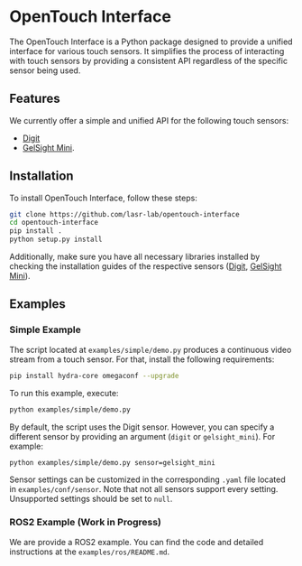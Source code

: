 # OpenTouch Interface

The OpenTouch Interface is a Python package designed to provide a unified interface for various touch sensors. It simplifies the process of interacting with touch sensors by providing a consistent API regardless of the specific sensor being used.

## Features

We currently offer a simple and unified API for the following touch sensors: 
- [Digit](https://digit.ml/)
- [GelSight Mini](https://www.gelsight.com/gelsightmini/).

## Installation

To install OpenTouch Interface, follow these steps:

```bash
git clone https://github.com/lasr-lab/opentouch-interface
cd opentouch-interface
pip install .
python setup.py install
```

Additionally, make sure you have all necessary libraries installed by checking the installation guides of the respective sensors ([Digit](https://github.com/lasr-lab/digit-interface), [GelSight Mini](https://github.com/gelsightinc/gsrobotics)).

## Examples

### Simple Example
The script located at `examples/simple/demo.py` produces a continuous video stream from a touch sensor. For that, install the following requirements:
```bash
pip install hydra-core omegaconf --upgrade
```

To run this example, execute:
```bash
python examples/simple/demo.py
```

By default, the script uses the Digit sensor. However, you can specify a different sensor by providing an argument (`digit` or `gelsight_mini`). For example:
```bash
python examples/simple/demo.py sensor=gelsight_mini
```

Sensor settings can be customized in the corresponding `.yaml` file located in `examples/conf/sensor`. Note that not all sensors support every setting. Unsupported settings should be set to `null`.

### ROS2 Example (Work in Progress)
We are provide a ROS2 example. You can find the code and detailed instructions at the `examples/ros/README.md`.
